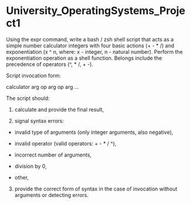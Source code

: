 # University_OperatingSystems_Project1

Using the expr command, write a bash / zsh shell script that acts as a simple number calculator
integers with four basic actions (+ - * /) and
exponentiation (x ^ n, where: x - integer, n - natural number). Perform the exponentiation operation as a shell function. Belongs
include the precedence of operators (^, * /, + -).

Script invocation form:

calculator arg op arg op arg ...

The script should:

1) calculate and provide the final result,

2) signal syntax errors:

- invalid type of arguments (only integer arguments, also negative),

- invalid operator (valid operators: + - * / ^),

- incorrect number of arguments,

- division by 0,

- other,

3) provide the correct form of syntax in the case of invocation without arguments or detecting errors.
